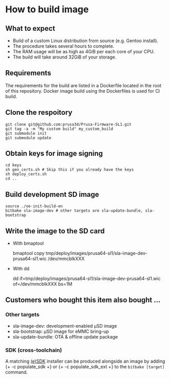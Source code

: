 How to build image
==================

What to expect
--------------
- Build of a custom Linux distribution from source (e.g. Gentoo install).
- The procedure takes several hours to complete.
- The RAM usage will be as high as 4GiB per each core of your CPU.
- The build will take around 32GiB of your storage.

Requirements
------------
The requirements for the build are listed in a Dockerfile located in the root of this repository. Docker image build using the Dockerfiles is used for CI build.

Clone the respoitory
--------------------

	git clone git@github.com:prusa3d/Prusa-Firmware-SL1.git
	git tag -a -m "My custom build" my_custom_build
	git submodule init
	git submodule update

Obtain keys for image signing
-----------------------------
	cd keys
	sh gen_certs.sh # Skip this if you already have the keys
	sh deploy_certs.sh
	cd ..

Build development SD image
--------------------------
	source ./oe-init-build-en
	bitbake sla-image-dev # other targets are sla-update-bundle, sla-bootstrap

Write the image to the SD card
------------------------------

- With bmaptool


    bmaptool copy tmp/deploy/images/prusa64-sl1/sla-image-dev-prusa64-sl1.wic /dev/mmcblkXXX

- With dd

    dd if=tmp/deploy/images/prusa64-sl1/sla-image-dev-prusa64-sl1.wic of=/dev/mmcblkXXX bs=1M


Customers who bought this item also bought ...
----------------------------------------------

### Other targets

- sla-image-dev: development-enabled μSD image
- sla-bootstrap: μSD image for eMMC bring-up
- sla-update-bundle: OTA & offline update package

### SDK (cross-toolchain)

A matching [(e)SDK](https://www.yoctoproject.org/docs/latest/sdk-manual/sdk-manual.html) installer can be produced 
alongside an image by adding {+ -c populate_sdk +} or {+ -c populate_sdk_ext +} to the `bitbake [target]` command.
